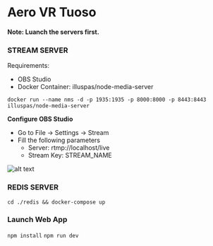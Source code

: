 # Aero VR Tuoso

**Note: Luanch the servers first.**

### STREAM SERVER
Requirements:
- OBS Studio
- Docker Container: illuspas/node-media-server

```docker run --name nms -d -p 1935:1935 -p 8000:8000 -p 8443:8443 illuspas/node-media-server```

**Configure OBS Studio**
- Go to File -> Settings -> Stream
- Fill the following parameters
  - Server: rtmp://localhost/live
  - Stream Key: STREAM_NAME
  
![alt text](./ReadMe%20Images/obs_configs.png)

### REDIS SERVER
```cd ./redis && docker-compose up```

### Launch Web App
```npm install```
```npm run dev```

